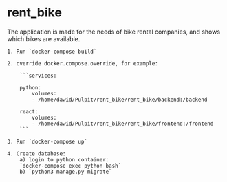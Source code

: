 # rent_bike

The application is made for the needs of bike rental companies, and shows which bikes are available.


```
1. Run `docker-compose build`

2. override docker.compose.override, for example:

    ```services:

    python:
        volumes:
        - /home/dawid/Pulpit/rent_bike/rent_bike/backend:/backend

    react:
        volumes:
        - /home/dawid/Pulpit/rent_bike/rent_bike/frontend:/frontend
    ```

3. Run `docker-compose up`

4. Create database:
    a) login to python container:
    `docker-compose exec python bash`
    b) `python3 manage.py migrate`
```
